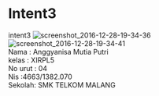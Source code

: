 # Intent3
intent3
![screenshot_2016-12-28-19-34-36](https://cloud.githubusercontent.com/assets/22116905/21522153/b883ad6c-cd35-11e6-90fd-55ec218499ca.png)
![screenshot_2016-12-28-19-34-41](https://cloud.githubusercontent.com/assets/22116905/21522154/b885e988-cd35-11e6-8156-ae9c8bacc424.png)
<br>
Nama : Anggyanisa Mutia Putri <br>
kelas : XIRPL5<br>
No urut : 04 <br>
Nis :4663/1382.070 <br>
Sekolah: SMK TELKOM MALANG
